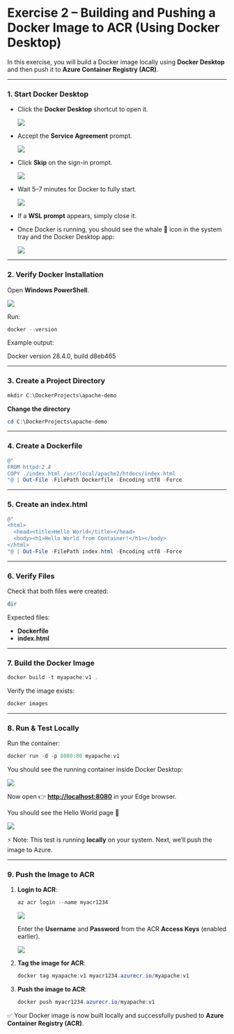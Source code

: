 # Exercise 2 – Building and Pushing a Docker Image to ACR (Using Docker Desktop)

In this exercise, you will build a Docker image locally using **Docker Desktop** and then push it to **Azure Container Registry (ACR)**.

---

### 1. Start Docker Desktop
- Click the **Docker Desktop** shortcut to open it.
  
  ![](./azurelab/s1.png)
  
- Accept the **Service Agreement** prompt.
  
  ![](./azurelab/d1.png)
  
- Click **Skip** on the sign-in prompt.
    
  ![](./azurelab/d2.png)
  
- Wait 5–7 minutes for Docker to fully start.
  
  ![](./azurelab/d3.png)
  
- If a **WSL prompt** appears, simply close it.  
- Once Docker is running, you should see the whale 🐳 icon in the system tray and the Docker Desktop app:
  
  ![](./azurelab/d4.png)  

---

### 2. Verify Docker Installation
Open **Windows PowerShell**.  

![](./azurelab/d5.png)  

Run:

```powershell
docker --version
```

Example output:  

Docker version 28.4.0, build d8eb465


---

### 3. Create a Project Directory
```powershell
mkdir C:\DockerProjects\apache-demo
```

**Change the directory**
```powershell
cd C:\DockerProjects\apache-demo
```

---

### 4. Create a Dockerfile

```powershell
@"
FROM httpd:2.4
COPY ./index.html /usr/local/apache2/htdocs/index.html
"@ | Out-File -FilePath Dockerfile -Encoding utf8 -Force
```

---

### 5. Create an index.html

```powershell
@"
<html>
  <head><title>Hello World</title></head>
  <body><h1>Hello World from Container!</h1></body>
</html>
"@ | Out-File -FilePath index.html -Encoding utf8 -Force
```

---

### 6. Verify Files
Check that both files were created:

```powershell
dir
```

Expected files:  
- **Dockerfile**  
- **index.html**

---

### 7. Build the Docker Image

```powershell
docker build -t myapache:v1 .
```

Verify the image exists:  

```powershell
docker images
```

---

### 8. Run & Test Locally
Run the container:

```powershell
docker run -d -p 8080:80 myapache:v1
```

You should see the running container inside Docker Desktop: 

![](./azurelab/d8.png)  

Now open 👉 **<http://localhost:8080>** in your Edge browser.  

You should see the Hello World page 🎉  

![](./azurelab/d6.png)  


⚡ Note: This test is running **locally** on your system. Next, we’ll push the image to Azure.


---

### 9. Push the Image to ACR
1. **Login to ACR**:
   ```powershell
   az acr login --name myacr1234
   ```
    ![](./azurelab/acrlogin.png) 

   Enter the **Username** and **Password** from the ACR **Access Keys** (enabled earlier).

   ![](./azurelab/akey.png)  

3. **Tag the image for ACR**:
   ```powershell
   docker tag myapache:v1 myacr1234.azurecr.io/myapache:v1
   ```

4. **Push the image to ACR**:
   ```powershell
   docker push myacr1234.azurecr.io/myapache:v1
   ```

✅ Your Docker image is now built locally and successfully pushed to **Azure Container Registry (ACR)**.  
